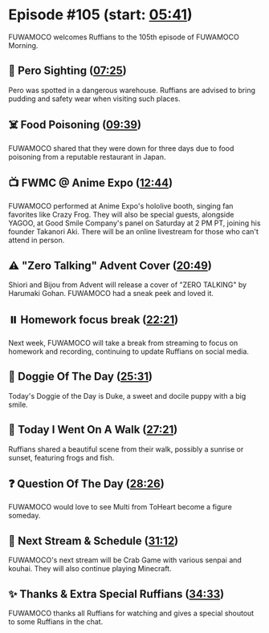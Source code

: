 # Episode #105 (start: [05:41](https://youtu.be/gzVC7mqG-kY?t=05m41s))

FUWAMOCO welcomes Ruffians to the 105th episode of FUWAMOCO Morning.

## 👀 Pero Sighting ([07:25](https://youtu.be/gzVC7mqG-kY?t=07m25s))

Pero was spotted in a dangerous warehouse. Ruffians are advised to bring pudding and safety wear when visiting such places.

## ☠️ Food Poisoning ([09:39](https://youtu.be/gzVC7mqG-kY?t=09m39s))

FUWAMOCO shared that they were down for three days due to food poisoning from a reputable restaurant in Japan.

## 📺 FWMC @ Anime Expo ([12:44](https://youtu.be/gzVC7mqG-kY?t=12m44s))

FUWAMOCO performed at Anime Expo's hololive booth, singing fan favorites like Crazy Frog. They will also be special guests, alongside YAGOO, at Good Smile Company's panel on Saturday at 2 PM PT, joining his founder Takanori Aki. There will be an online livestream for those who can't attend in person.

## ⚠️ "Zero Talking" Advent Cover ([20:49](https://youtu.be/gzVC7mqG-kY?t=20m49s))

Shiori and Bijou from Advent will release a cover of "ZERO TALKING" by Harumaki Gohan. FUWAMOCO had a sneak peek and loved it.

## ⏸️ Homework focus break ([22:21](https://youtu.be/gzVC7mqG-kY?t=22m21s))

Next week, FUWAMOCO will take a break from streaming to focus on homework and recording, continuing to update Ruffians on social media.

## 🐶 Doggie Of The Day ([25:31](https://youtu.be/gzVC7mqG-kY?t=25m31s))

Today's Doggie of the Day is Duke, a sweet and docile puppy with a big smile.

## 🚶 Today I Went On A Walk ([27:21](https://youtu.be/gzVC7mqG-kY?t=27m21s))

Ruffians shared a beautiful scene from their walk, possibly a sunrise or sunset, featuring frogs and fish.

## ❓ Question Of The Day ([28:26](https://youtu.be/gzVC7mqG-kY?t=28m26s))

FUWAMOCO would love to see Multi from ToHeart become a figure someday.

## 📅 Next Stream & Schedule ([31:12](https://youtu.be/gzVC7mqG-kY?t=31m12s))

FUWAMOCO's next stream will be Crab Game with various senpai and kouhai. They will also continue playing Minecraft.

## ✨ Thanks & Extra Special Ruffians ([34:33](https://youtu.be/gzVC7mqG-kY?t=34m33s))

FUWAMOCO thanks all Ruffians for watching and gives a special shoutout to some Ruffians in the chat.
